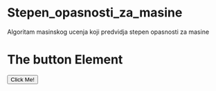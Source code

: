 # Stepen_opasnosti_za_masine
Algoritam masinskog ucenja koji predvidja stepen opasnosti za masine
<html>
<body>

<h1>The button Element</h1>

<button type="button" onclick="https://share.streamlit.io/bozagg/stepen_opasnosti_za_masine/main/myapp.py">Click Me!</button>
 
</body>
</html>

